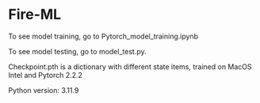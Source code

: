 # Fire-ML
To see model training, go to Pytorch_model_training.ipynb

To see model testing, go to model_test.py.


Checkpoint.pth is a dictionary with different state items, trained on MacOS Intel and Pytorch 2.2.2 

Python version: 3.11.9

